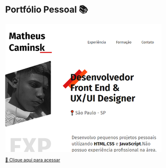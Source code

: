 # Portfólio Pessoal 📚

![Preview](./.github/Preview.png)

[🔗 Clique aqui para acessar](https://caminsk.github.io/portfolio/)
